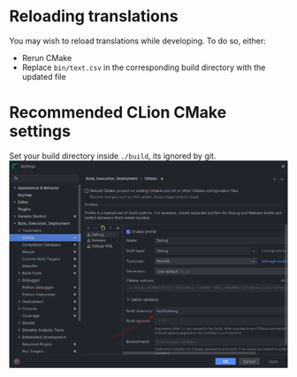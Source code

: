 # Reloading translations
You may wish to reload translations while developing. To do so, either:
- Rerun CMake
- Replace `bin/text.csv` in the corresponding build directory with the updated file

# Recommended CLion CMake settings
Set your build directory inside `./build`, its ignored by git. 
![CLion CMake settings](./md/clion_build_directory.png)